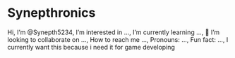 # Synepthronics
 Hi, I’m @Synepth5234,
 I’m interested in ...,
 I’m currently learning ...,
💞️ I’m looking to collaborate on ...,
 How to reach me ...,
 Pronouns: ...,
 Fun fact: ...,
 I currently want this because i need it for game developing
